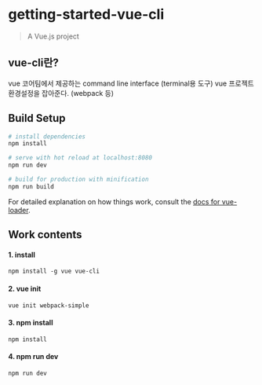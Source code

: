 # getting-started-vue-cli

> A Vue.js project

## vue-cli란?
vue 코어팀에서 제공하는 command line interface (terminal용 도구)
vue 프로젝트 환경설정을 잡아준다. (webpack 등)

## Build Setup

``` bash
# install dependencies
npm install

# serve with hot reload at localhost:8080
npm run dev

# build for production with minification
npm run build
```

For detailed explanation on how things work, consult the [docs for vue-loader](http://vuejs.github.io/vue-loader).

## Work contents

#### 1. install
```angular2
npm install -g vue vue-cli
```

#### 2. vue init
```angular2
vue init webpack-simple
```    

#### 3. npm install
```angular2
npm install
```

#### 4. npm run dev
```angular2
npm run dev
```



